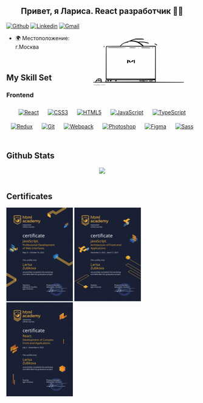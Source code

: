 ## <div align="center">Привет, я Лариса. React разработчик 🏃‍♀️</div>  
 [![Github](https://img.shields.io/badge/-Github-000?style=flat&logo=Github&logoColor=white)](https://github.com/LarissaZubkova)
[![Linkedin](https://img.shields.io/badge/-LinkedIn-blue?style=flat&logo=Linkedin&logoColor=white)](https://www.linkedin.com/in/larisa-zubkova-403427269)
[![Gmail](https://img.shields.io/badge/-Gmail-c14438?style=flat&logo=Gmail&logoColor=white)](mailto:larissazubkova@gmail.com)
 

<img width="55%" align="right" alt="Github" src="svg/83malq.gif" />




- 🌍 Местоположение: г.Москва
  
<br/>  




## My Skill Set  



### Frontend  
<div align="center">  
<a href="https://reactjs.org/" target="_blank"><img style="margin: 10px" src="https://profilinator.rishav.dev/skills-assets/react-original-wordmark.svg" alt="React" height="50" /></a>  
<a href="https://www.w3schools.com/css/" target="_blank"><img style="margin: 10px" src="https://profilinator.rishav.dev/skills-assets/css3-original-wordmark.svg" alt="CSS3" height="50" /></a>  
<a href="https://en.wikipedia.org/wiki/HTML5" target="_blank"><img style="margin: 10px" src="https://profilinator.rishav.dev/skills-assets/html5-original-wordmark.svg" alt="HTML5" height="50" /></a>  
<a href="https://www.javascript.com/" target="_blank"><img style="margin: 10px" src="https://profilinator.rishav.dev/skills-assets/javascript-original.svg" alt="JavaScript" height="50" /></a>  
<a href="https://www.typescriptlang.org/" target="_blank"><img style="margin: 10px" src="https://profilinator.rishav.dev/skills-assets/typescript-original.svg" alt="TypeScript" height="50" /></a>  
<a href="https://redux.js.org/" target="_blank"><img style="margin: 10px" src="https://profilinator.rishav.dev/skills-assets/redux-original.svg" alt="Redux" height="50" /></a>  
<a href="https://github.com/" target="_blank"><img style="margin: 10px" src="https://profilinator.rishav.dev/skills-assets/git-scm-icon.svg" alt="Git" height="50" /></a>  
<a href="https://webpack.js.org/" target="_blank"><img style="margin: 10px" src="https://profilinator.rishav.dev/skills-assets/webpack-original.svg" alt="Webpack" height="50" /></a>  
<a href="https://www.adobe.com/in/products/photoshop.html" target="_blank"><img style="margin: 10px" src="https://profilinator.rishav.dev/skills-assets/photoshop-plain.svg" alt="Photoshop" height="50" /></a>  
<a href="https://www.figma.com/" target="_blank"><img style="margin: 10px" src="https://profilinator.rishav.dev/skills-assets/figma-icon.svg" alt="Figma" height="50" /></a>  
<a href="https://sass-lang.com/" target="_blank"><img style="margin: 10px" src="https://profilinator.rishav.dev/skills-assets/sass-original.svg" alt="Sass" height="50" /></a>  
</div>

<br/>  


## Github Stats  
<div align="center"><img src="https://github-readme-stats.vercel.app/api?username=LarissaZubkova&show_icons=true&count_private=true&hide_border=true" align="center" /></div>  

<br/>  


## Certificates

<p>
<img width="175" alt="Certificate1" src="svg/2041971.svg" />
<img width="175" alt="Certificate1" src="svg/2041971-_1_.svg" />
<img width="175" alt="Certificate1" src="svg/2041971-2.svg" />
</p>

